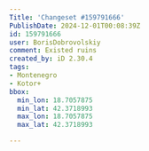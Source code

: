 ```yaml
---
Title: 'Changeset #159791666'
PublishDate: 2024-12-01T00:08:39Z
id: 159791666
user: BorisDobrovolskiy
comment: Existed ruins
created_by: iD 2.30.4
tags:
- Montenegro
- Kotor+
bbox:
  min_lon: 18.7057875
  min_lat: 42.3718993
  max_lon: 18.7057875
  max_lat: 42.3718993

---
```

